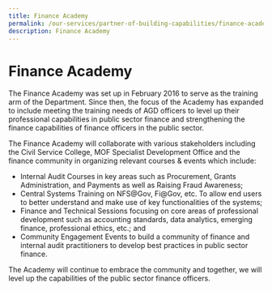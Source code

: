 ```yaml
---
title: Finance Academy
permalink: /our-services/partner-of-building-capabilities/finance-academy/
description: Finance Academy
---
```

Finance Academy
===============

The Finance Academy was set up in February 2016 to serve as the training arm of the Department. Since then, the focus of the Academy has expanded to include meeting the training needs of AGD officers to level up their professional capabilities in public sector finance and strengthening the finance capabilities of finance officers in the public sector.

  
The Finance Academy will collaborate with various stakeholders including the Civil Service College, MOF Specialist Development Office and the finance community in organizing relevant courses & events which include:

*   Internal Audit Courses in key areas such as Procurement, Grants Administration, and Payments as well as Raising Fraud Awareness;
*   Central Systems Training on NFS@Gov, Fi@Gov, etc. To allow end users to better understand and make use of key functionalities of the systems;
*   Finance and Technical Sessions focusing on core areas of professional development such as accounting standards, data analytics, emerging finance, professional ethics, etc.; and
*   Community Engagement Events to build a community of finance and internal audit practitioners to develop best practices in public sector finance.

The Academy will continue to embrace the community and together, we will level up the capabilities of the public sector finance officers.
